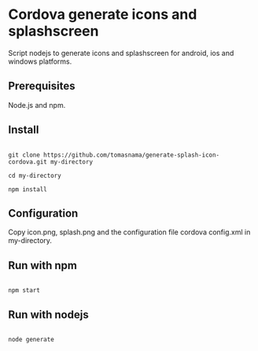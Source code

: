 # Cordova generate icons and splashscreen

Script nodejs to generate icons and splashscreen for android, ios and windows platforms.

## Prerequisites

Node.js and npm.

## Install
```shell

git clone https://github.com/tomasnama/generate-splash-icon-cordova.git my-directory

cd my-directory

npm install

```
## Configuration

Copy icon.png, splash.png and the configuration file cordova config.xml in my-directory.


## Run with npm
```shell

npm start

```

## Run with nodejs
```shell	

node generate

```